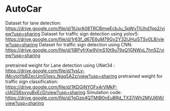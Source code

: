 # AutoCar
Dataset for lane detection: https://drive.google.com/file/d/1lUsrA08TRCBmwEcbJu_5pWvTIUhd7pp2/view?usp=sharing
Dataset for traffic sign detection using yolov5: https://drive.google.com/file/d/1r63f_d67E6uM79Gv2Y32IJHui5TSv0L8/view?usp=sharing
Dataset for traffic sign detection using CNN: https://drive.google.com/file/d/1iBPvfrXw9VmS10t9u79xQ1GNWxL7hn5Z/view?usp=sharing

pretrained weight for Lane detection using UNet34 : https://drive.google.com/file/d/1vsLv-jMcytoYbBZecUmS1qsy_Ngq5A2z/view?usp=sharing
pretrained weight for traffic sign classification: https://drive.google.com/file/d/1KDGjNYOFx4rVMkP-cIAl2S6svyuBxEcD/view?usp=sharing
Simulation code: https://drive.google.com/file/d/1gGzp4QTMtB0nEuBRd_TX37jWh2MVJl6W/view?usp=sharing 
